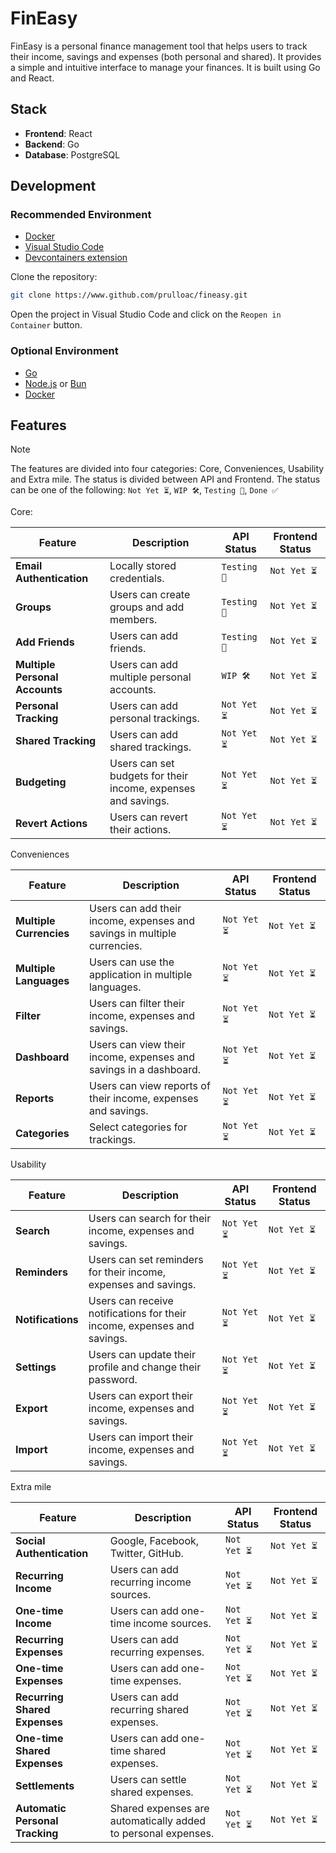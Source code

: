 # FinEasy

FinEasy is a personal finance management tool that helps users to track their income, savings and expenses (both personal and shared). It provides a simple and intuitive interface to manage your finances. It is built using Go and React.

## Stack

- **Frontend**: React
- **Backend**: Go
- **Database**: PostgreSQL

## Development

### Recommended Environment

- [Docker](https://www.docker.com/)
- [Visual Studio Code](https://code.visualstudio.com/)
- [Devcontainers extension](https://marketplace.visualstudio.com/items?itemName=ms-vscode-remote.remote-containers)

Clone the repository:

```bash
git clone https://www.github.com/prulloac/fineasy.git
```

Open the project in Visual Studio Code and click on the `Reopen in Container` button.

### Optional Environment

- [Go](https://golang.org/)
- [Node.js](https://nodejs.org/) or [Bun](https://bun.sh/)
- [Docker](https://www.docker.com/)

## Features

> [!NOTE]
> The features are divided into four categories: Core, Conveniences, Usability and Extra mile. The status is divided between API and Frontend. The status can be one of the following: `Not Yet ⏳`, `WIP 🛠️`, `Testing 👷`, `Done ✅`

Core:

| Feature | Description | API Status | Frontend Status |
| --- | --- | --- | --- |
| **Email Authentication** | Locally stored credentials. | `Testing 👷` | `Not Yet ⏳` |
| **Groups** | Users can create groups and add members. | `Testing 👷` | `Not Yet ⏳` |
| **Add Friends** | Users can add friends. | `Testing 👷` | `Not Yet ⏳` |
| **Multiple Personal Accounts** | Users can add multiple personal accounts. | `WIP 🛠️` | `Not Yet ⏳` |
| **Personal Tracking** | Users can add personal trackings. | `Not Yet ⏳` | `Not Yet ⏳` |
| **Shared Tracking** | Users can add shared trackings. | `Not Yet ⏳` | `Not Yet ⏳` |
| **Budgeting** | Users can set budgets for their income, expenses and savings. | `Not Yet ⏳` | `Not Yet ⏳` |
| **Revert Actions** | Users can revert their actions. | `Not Yet ⏳` | `Not Yet ⏳` |

Conveniences

| Feature | Description | API Status | Frontend Status |
| --- | --- | --- | --- |
| **Multiple Currencies** | Users can add their income, expenses and savings in multiple currencies. | `Not Yet ⏳` | `Not Yet ⏳` |
| **Multiple Languages** | Users can use the application in multiple languages. | `Not Yet ⏳` | `Not Yet ⏳` |
| **Filter** | Users can filter their income, expenses and savings. | `Not Yet ⏳` | `Not Yet ⏳` |
| **Dashboard** | Users can view their income, expenses and savings in a dashboard. | `Not Yet ⏳` | `Not Yet ⏳` |
| **Reports** | Users can view reports of their income, expenses and savings. | `Not Yet ⏳` | `Not Yet ⏳` |
| **Categories** | Select categories for trackings. | `Not Yet ⏳` | `Not Yet ⏳` |

Usability

| Feature | Description | API Status | Frontend Status |
| --- | --- | --- | --- |
| **Search** | Users can search for their income, expenses and savings. | `Not Yet ⏳` | `Not Yet ⏳` |
| **Reminders** | Users can set reminders for their income, expenses and savings. | `Not Yet ⏳` | `Not Yet ⏳` |
| **Notifications** | Users can receive notifications for their income, expenses and savings. | `Not Yet ⏳` | `Not Yet ⏳` |
| **Settings** | Users can update their profile and change their password. | `Not Yet ⏳` | `Not Yet ⏳` |
| **Export** | Users can export their income, expenses and savings. | `Not Yet ⏳` | `Not Yet ⏳` |
| **Import** | Users can import their income, expenses and savings. | `Not Yet ⏳` | `Not Yet ⏳` |

Extra mile

| Feature | Description | API Status | Frontend Status |
| --- | --- | --- | --- |
| **Social Authentication** | Google, Facebook, Twitter, GitHub. | `Not Yet ⏳` | `Not Yet ⏳` |
| **Recurring Income** | Users can add recurring income sources. | `Not Yet ⏳` | `Not Yet ⏳` |
| **One-time Income** | Users can add one-time income sources. | `Not Yet ⏳` | `Not Yet ⏳` |
| **Recurring Expenses** | Users can add recurring expenses. | `Not Yet ⏳` | `Not Yet ⏳` |
| **One-time Expenses** | Users can add one-time expenses. | `Not Yet ⏳` | `Not Yet ⏳` |
| **Recurring Shared Expenses** | Users can add recurring shared expenses. | `Not Yet ⏳` | `Not Yet ⏳` |
| **One-time Shared Expenses** | Users can add one-time shared expenses. | `Not Yet ⏳` | `Not Yet ⏳` |
| **Settlements** | Users can settle shared expenses. | `Not Yet ⏳` | `Not Yet ⏳` |
| **Automatic Personal Tracking** | Shared expenses are automatically added to personal expenses. | `Not Yet ⏳` | `Not Yet ⏳` |
